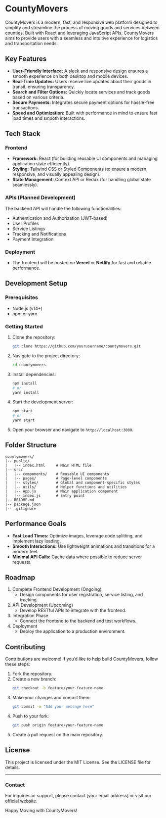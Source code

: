 # CountyMovers

CountyMovers is a modern, fast, and responsive web platform designed to simplify and streamline the process of moving goods and services between counties. Built with React and leveraging JavaScript APIs, CountyMovers aims to provide users with a seamless and intuitive experience for logistics and transportation needs.

## Key Features

- **User-Friendly Interface:** A sleek and responsive design ensures a smooth experience on both desktop and mobile devices.
- **Real-Time Updates:** Users receive live updates about their goods in transit, ensuring transparency.
- **Search and Filter Options:** Quickly locate services and track goods based on various criteria.
- **Secure Payments:** Integrates secure payment options for hassle-free transactions.
- **Speed and Optimization:** Built with performance in mind to ensure fast load times and smooth interactions.

## Tech Stack

### Frontend
- **Framework:** React (for building reusable UI components and managing application state efficiently).
- **Styling:** Tailwind CSS or Styled Components (to ensure a modern, responsive, and visually appealing design).
- **State Management:** Context API or Redux (for handling global state seamlessly).

### APIs (Planned Development)
The backend API will handle the following functionalities:
- Authentication and Authorization (JWT-based)
- User Profiles
- Service Listings
- Tracking and Notifications
- Payment Integration

### Deployment
- The frontend will be hosted on **Vercel** or **Netlify** for fast and reliable performance.

## Development Setup

### Prerequisites
- Node.js (v14+)
- npm or yarn

### Getting Started
1. Clone the repository:
   ```bash
   git clone https://github.com/yourusername/countymovers.git
   ```
2. Navigate to the project directory:
   ```bash
   cd countymovers
   ```
3. Install dependencies:
   ```bash
   npm install
   # or
   yarn install
   ```
4. Start the development server:
   ```bash
   npm start
   # or
   yarn start
   ```
5. Open your browser and navigate to `http://localhost:3000`.

## Folder Structure

```
countymovers/
|-- public/
|   |-- index.html     # Main HTML file
|-- src/
|   |-- components/    # Reusable UI components
|   |-- pages/         # Page-level components
|   |-- styles/        # Global and component-specific styles
|   |-- utils/         # Helper functions and utilities
|   |-- App.js         # Main application component
|   |-- index.js       # Entry point
|-- README.md
|-- package.json
|-- .gitignore
```

## Performance Goals
- **Fast Load Times:** Optimize images, leverage code splitting, and implement lazy loading.
- **Smooth Interactions:** Use lightweight animations and transitions for a modern feel.
- **Minimal API Calls:** Cache data where possible to reduce server requests.

## Roadmap
1. Complete Frontend Development (Ongoing)
   - Design components for user registration, service listing, and tracking.
2. API Development (Upcoming)
   - Develop RESTful APIs to integrate with the frontend.
3. Integration Phase
   - Connect the frontend to the backend and test workflows.
4. Deployment
   - Deploy the application to a production environment.

## Contributing
Contributions are welcome! If you’d like to help build CountyMovers, follow these steps:
1. Fork the repository.
2. Create a new branch:
   ```bash
   git checkout -b feature/your-feature-name
   ```
3. Make your changes and commit them:
   ```bash
   git commit -m "Add your message here"
   ```
4. Push to your fork:
   ```bash
   git push origin feature/your-feature-name
   ```
5. Create a pull request on the main repository.

## License
This project is licensed under the MIT License. See the LICENSE file for details.

---

### Contact
For inquiries or support, please contact [your email address] or visit our [official website](#).

Happy Moving with CountyMovers!

